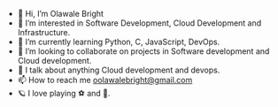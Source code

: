 - 👋 Hi, I’m Olawale Bright
- 👀 I’m interested in Software Development, Cloud Development and Infrastructure.
- 🌱 I’m currently learning Python, C, JavaScript, DevOps.
- 💞️ I’m looking to collaborate on projects in Software development and Cloud development.
- 📢 I talk about anything Cloud development and devops.
- 📫 How to reach me oolawalebright@gmail.com
- 🪐 I love playing ⚽ and 🥎.

<!---
BrightOlawale/BrightOlawale is a ✨ special ✨ repository because its `README.md` (this file) appears on your GitHub profile.
You can click the Preview link to take a look at your changes.
--->
